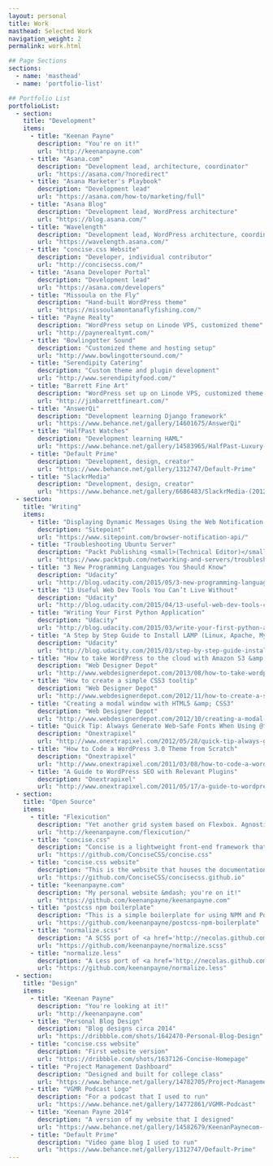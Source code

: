```yaml
---
layout: personal
title: Work
masthead: Selected Work
navigation_weight: 2
permalink: work.html

## Page Sections
sections:
  - name: 'masthead'
  - name: 'portfolio-list'

## Portfolio List
portfolioList:
  - section:
    title: "Development"
    items:
      - title: "Keenan Payne"
        description: "You're on it!"
        url: "http://keenanpayne.com"
      - title: "Asana.com"
        description: "Development lead, architecture, coordinator"
        url: "https://asana.com/?noredirect"
      - title: "Asana Marketer's Playbook"
        description: "Development lead"
        url: "https://asana.com/how-to/marketing/full"
      - title: "Asana Blog"
        description: "Development lead, WordPress architecture"
        url: "https://blog.asana.com/"
      - title: "Wavelength"
        description: "Development lead, WordPress architecture, coordinator"
        url: "https://wavelength.asana.com/"
      - title: "concise.css Website"
        description: "Developer, individual contributor"
        url: "http://concisecss.com/"
      - title: "Asana Developer Portal"
        description: "Development lead"
        url: "https://asana.com/developers"
      - title: "Missoula on the Fly"
        description: "Hand-built WordPress theme"
        url: "https://missoulamontanaflyfishing.com/"
      - title: "Payne Realty"
        description: "WordPress setup on Linode VPS, customized theme"
        url: "http://paynerealtymt.com/"
      - title: "Bowlingotter Sound"
        description: "Customized theme and hosting setup"
        url: "http://www.bowlingottersound.com/"
      - title: "Serendipity Catering"
        description: "Custom theme and plugin development"
        url: "http://www.serendipityfood.com/"
      - title: "Barrett Fine Art"
        description: "WordPress set up on Linode VPS, customized theme and PayPal integration"
        url: "http://jimbarrettfineart.com/"
      - title: "AnswerQi"
        description: "Development learning Django framework"
        url: "https://www.behance.net/gallery/14601675/AnswerQi"
      - title: "HalfPast Watches"
        description: "Development learning HAML"
        url: "https://www.behance.net/gallery/14583965/HalfPast-Luxury-Watches"
      - title: "Default Prime"
        description: "Development, design, creator"
        url: "https://www.behance.net/gallery/1312747/Default-Prime"
      - title: "SlackrMedia"
        description: "Development, design, creator"
        url: "https://www.behance.net/gallery/6686483/SlackrMedia-(2012)"
  - section:
    title: "Writing"
    items:
      - title: "Displaying Dynamic Messages Using the Web Notification API"
        description: "Sitepoint"
        url: "https://www.sitepoint.com/browser-notification-api/"
      - title: "Troubleshooting Ubuntu Server"
        description: "Packt Publishing <small>(Technical Editor)</small>"
        url: "https://www.packtpub.com/networking-and-servers/troubleshooting-ubuntu-server"
      - title: "3 New Programming Languages You Should Know"
        description: "Udacity"
        url: "http://blog.udacity.com/2015/05/3-new-programming-languages-know.html"
      - title: "13 Useful Web Dev Tools You Can’t Live Without"
        description: "Udacity"
        url: "http://blog.udacity.com/2015/04/13-useful-web-dev-tools-cant-live-without.html"
      - title: "Writing Your First Python Application"
        description: "Udacity"
        url: "http://blog.udacity.com/2015/03/write-your-first-python-application.html"
      - title: "A Step by Step Guide to Install LAMP (Linux, Apache, MySQL, Python) on Ubuntu"
        description: "Udacity"
        url: "http://blog.udacity.com/2015/03/step-by-step-guide-install-lamp-linux-apache-mysql-python-ubuntu.html"
      - title: "How to take WordPress to the cloud with Amazon S3 &amp; CloudFront"
        description: "Web Designer Depot"
        url: "http://www.webdesignerdepot.com/2013/08/how-to-take-wordpress-to-the-cloud-with-amazon-s3-cloudfront/"
      - title: "How to create a simple CSS3 tooltip"
        description: "Web Designer Depot"
        url: "http://www.webdesignerdepot.com/2012/11/how-to-create-a-simple-css3-tooltip/"
      - title: "Creating a modal window with HTML5 &amp; CSS3"
        description: "Web Designer Depot"
        url: "http://www.webdesignerdepot.com/2012/10/creating-a-modal-window-with-html5-and-css3/"
      - title: "Quick Tip: Always Generate Web-Safe Fonts When Using @font-face"
        description: "Onextrapixel"
        url: "http://www.onextrapixel.com/2012/05/28/quick-tip-always-generate-web-safe-fonts-when-using-font-face/"
      - title: "How to Code a WordPress 3.0 Theme from Scratch"
        description: "Onextrapixel"
        url: "http://www.onextrapixel.com/2011/03/08/how-to-code-a-wordpress-3-0-theme-from-scratch/"
      - title: "A Guide to WordPress SEO with Relevant Plugins"
        description: "Onextrapixel"
        url: "http://www.onextrapixel.com/2011/05/17/a-guide-to-wordpress-seo-with-relevant-plugins/"
  - section:
    title: "Open Source"
    items:
      - title: "Flexicution"
        description: "Yet another grid system based on Flexbox. Agnostic, easy-to-use, customizable."
        url: "http://keenanpayne.com/flexicution/"
      - title: "concise.css"
        description: "Concise is a lightweight front-end framework that I built with the help of my colleague <a href='http://jameskolce.com/' title='James Kolce' target='_blank'>James Kolce</a>"
        url: "https://github.com/ConciseCSS/concise.css"
      - title: "concise.css website"
        description: "This is the website that houses the documentation for concise.css"
        url: "https://github.com/ConciseCSS/concisecss.github.io"
      - title: "keenanpayne.com"
        description: "My personal website &mdash; you're on it!"
        url: "https://github.com/keenanpayne/keenanpayne.com"
      - title: "postcss npm boilerplate"
        description: "This is a simple boilerplate for using NPM and PostCSS to handle my common front-end development environments."
        url: "https://github.com/keenanpayne/postcss-npm-boilerplate"
      - title: "normalize.scss"
        description: "A SCSS port of <a href='http://necolas.github.com/normalize.css/' target='_blank'>normalize.css</a>"
        url: "https://github.com/keenanpayne/normalize.scss"
      - title: "normalize.less"
        description: "A Less port of <a href='http://necolas.github.com/normalize.css/' target='_blank'>normalize.css</a>"
        url: "https://github.com/keenanpayne/normalize.less"
  - section:
    title: "Design"
    items:
      - title: "Keenan Payne"
        description: "You're looking at it!"
        url: "http://keenanpayne.com"
      - title: "Personal Blog Design"
        description: "Blog designs circa 2014"
        url: "https://dribbble.com/shots/1642470-Personal-Blog-Design"
      - title: "concise.css website"
        description: "First website version"
        url: "https://dribbble.com/shots/1637126-Concise-Homepage"
      - title: "Project Management Dashboard"
        description: "Designed and built for college class"
        url: "https://www.behance.net/gallery/14782705/Project-Management-Dashboard-Mockup"
      - title: "VGMR Podcast Logo"
        description: "For a podcast that I used to run"
        url: "https://www.behance.net/gallery/14772861/VGMR-Podcast"
      - title: "Keenan Payne 2014"
        description: "A version of my website that I designed"
        url: "https://www.behance.net/gallery/14582679/KeenanPaynecom-(Jan-2014)"
      - title: "Default Prime"
        description: "Video game blog I used to run"
        url: "https://www.behance.net/gallery/1312747/Default-Prime"
---
```

